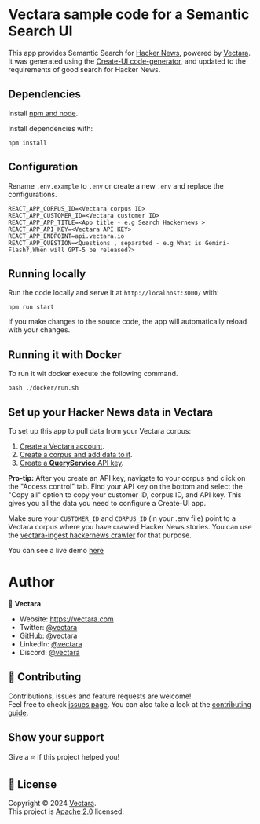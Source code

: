 # Vectara sample code for a Semantic Search UI

This app provides Semantic Search for [Hacker News](https://hackernews.com), powered by [Vectara](https://vectara.com/). It was generated using the [Create-UI code-generator](https://github.com/vectara/create-ui), and updated to the requirements of good search for Hacker News. 

## Dependencies

Install [npm and node](https://nodejs.org/en/download).

Install dependencies with:

```
npm install
```

## Configuration

Rename `.env.example` to `.env` or create a new `.env` and replace the configurations.

```
REACT_APP_CORPUS_ID=<Vectara corpus ID>
REACT_APP_CUSTOMER_ID=<Vectara customer ID>
REACT_APP_APP_TITLE=<App title - e.g Search Hackernews >
REACT_APP_API_KEY=<Vectara API KEY>
REACT_APP_ENDPOINT=api.vectara.io
REACT_APP_QUESTION=<Questions , separated - e.g What is Gemini-Flash?,When will GPT-5 be released?>
```

## Running locally

Run the code locally and serve it at `http://localhost:3000/` with:

```
npm run start
```

If you make changes to the source code, the app will automatically reload with your changes.

## Running it with Docker
To run it wit docker execute the following command.
```
bash ./docker/run.sh
```

## Set up your Hacker News data in Vectara

To set up this app to pull data from your Vectara corpus:

1. [Create a Vectara account](https://console.vectara.com/signup).
2. [Create a corpus and add data to it](https://docs.vectara.com/docs/console-ui/creating-a-corpus).
3. [Create a **QueryService** API key](https://docs.vectara.com/docs/console-ui/manage-api-access#create-an-api-key).

**Pro-tip:** After you create an API key, navigate to your corpus and click on the "Access control" tab. Find your API key on the bottom and select the "Copy all" option to copy your customer ID, corpus ID, and API key. This gives you all the data you need to configure a Create-UI app.

Make sure your `CUSTOMER_ID` and `CORPUS_ID` (in your .env file) point to a Vectara corpus where you have crawled Hacker News stories.
You can use the [vectara-ingest hackernews crawler](https://github.com/vectara/vectara-ingest/blob/main/crawlers/hackernews_crawler.py) for that purpose.

You can see a live demo [here](https://hackernews.demo.vectara.com/)

# Author

👤 **Vectara**

- Website: https://vectara.com
- Twitter: [@vectara](https://twitter.com/vectara)
- GitHub: [@vectara](https://github.com/vectara)
- LinkedIn: [@vectara](https://www.linkedin.com/company/vectara/)
- Discord: [@vectara](https://discord.gg/GFb8gMz6UH)

## 🤝 Contributing

Contributions, issues and feature requests are welcome!<br/>
Feel free to check [issues page](https://github.com/vectara/search-hackernews/issues). You can also take a look at the [contributing guide](https://github.com/vectara/vectara-answer/blob/master/CONTRIBUTING.md).

## Show your support

Give a ⭐️ if this project helped you!

## 📝 License

Copyright © 2024 [Vectara](https://github.com/vectara).<br />
This project is [Apache 2.0](https://github.com/vectara/search-hackernews/blob/main/LICENSE) licensed.
